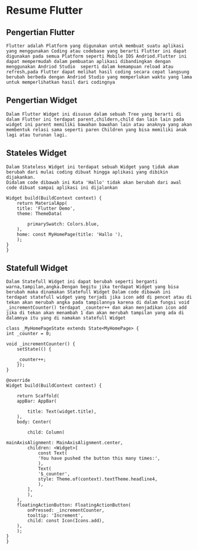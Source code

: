 <h1> Resume Flutter </h1>

<h2>Pengertian Flutter</h2>

    Flutter adalah Platform yang digunakan untuk membuat suatu aplikasi yang menggunakan Coding atau codebase yang berarti Flutter ini dapat digunakan pada semua Platform seperti Mobile IOS Andriod.Flutter ini dapat mempermudah dalam pembuatan aplikasi dibandingkan dengan menggunakan Andriod Studio  seperti dalam kemampuan reload atau refresh,pada Flutter dapat melihat hasil coding secara cepat langsung berubah berbeda dengan Andriod Studio yang memperlukan waktu yang lama untuk memperlihatkan hasil dari codingnya  

<h2> Pengertian Widget </h2>
    
    Dalam Flutter Widget ini disusun dalam sebuah Tree yang berarti di dalam Flutter ini terdapat parent,childern,child dan lain lain pada widget ini parent memiliki bawahan bawahan lain atau anaknya yang akan membentuk relasi sama seperti paren Children yang bisa memiliki anak lagi atau turunan lagi.

<h2> Stateles Widget </h2>

    Dalam Stateless Widget ini terdapat sebuah Widget yang tidak akam berubah dari mulai coding dibuat hingga aplikasi yang dibikin dijakankan. 
    Didalam code dibawah ini Kata 'Hallo' tidak akan berubah dari awal code dibuat sampai aplikasi ini dijalankan 

    Widget build(BuildContext context) {
        return MaterialApp(
        title: 'Flutter Demo',
        theme: ThemeData(
            
            primarySwatch: Colors.blue,
        ),
        home: const MyHomePage(title: 'Hallo '),
        );
    }
    }


<h2> Statefull Widget </h2>

    Dalam Statefull Widget ini dapat berubah seperti berganti   warna,tampilan,angka.Dengan begitu jika terdapat Widget yang bisa berubah maka dinamakan Statefull Widget Dalam code dibawah ini terdapat statefull widget yang terjadi jika icon add di pencet atau di tekan akan merubah angka pada tampilannya karena di dalam fungsi void _incrementCounter() terdapat _counter++ dan akan menjadikan icon add jika di tekan akan menambah 1 dan akan merubah tampilan yang ada di dalamnya itu yang di namakan statefull Widget 

    class _MyHomePageState extends State<MyHomePage> {
    int _counter = 0;

    void _incrementCounter() {
        setState(() {
        
        _counter++;
        });
    }

    @override
    Widget build(BuildContext context) {
        
        return Scaffold(
        appBar: AppBar(
            
            title: Text(widget.title),
        ),
        body: Center(
            
            child: Column(
            
    mainAxisAlignment: MainAxisAlignment.center,
            children: <Widget>[
                const Text(
                'You have pushed the button this many times:',
                ),
                Text(
                '$_counter',
                style: Theme.of(context).textTheme.headline4,
                ),
            ],
            ),
        ),
        floatingActionButton: FloatingActionButton(
            onPressed: _incrementCounter,
            tooltip: 'Increment',
            child: const Icon(Icons.add),
        ), 
        );
    }
    }
